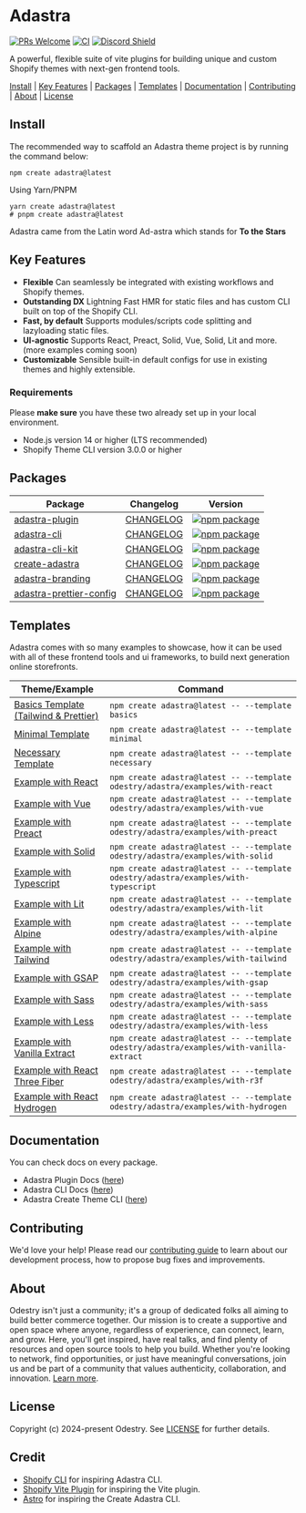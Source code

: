 # Adastra

[![PRs Welcome](https://img.shields.io/badge/PRs-welcome-brightgreen.svg?style=flat&colorA=338fbb&colorB=1c1c1c&logoColor=ffffff)](https://github.com/odestry/.github/blob/main/CONTRIBUTING.md)
[![CI](https://img.shields.io/github/actions/workflow/status/odestry/adastra/ci.yml?style=flat&label=CI&colorA=338fbb&colorB=1c1c1c&logoColor=ffffff)](https://github.com/odestry/adastra/blob/main/.github/workflows/ci.yml)
[![Discord Shield](https://img.shields.io/discord/983602196493004820?style=flat&colorA=338fbb&colorB=1c1c1c&label=discord&logo=discord&logoColor=ffffff)](https://odestry.com/community)

A powerful, flexible suite of vite plugins for building unique and custom Shopify themes with next-gen frontend tools.

[Install](#install) |
[Key Features](#key-features) |
[Packages](#packages) |
[Templates](#templates) |
[Documentation](#documentation) |
[Contributing](#contributing) |
[About](#about) |
[License](#license)

## Install

The recommended way to scaffold an Adastra theme project is by running the command below:

```shell
npm create adastra@latest
```

Using Yarn/PNPM

```shell
yarn create adastra@latest
# pnpm create adastra@latest
```

Adastra came from the Latin word Ad-astra which stands for **To the Stars**

## Key Features

- **Flexible** Can seamlessly be integrated with existing workflows and Shopify themes.
- **Outstanding DX** Lightning Fast HMR for static files and has custom CLI built on top of the Shopify CLI.
- **Fast, by default** Supports modules/scripts code splitting and lazyloading static files.
- **UI-agnostic** Supports React, Preact, Solid, Vue, Solid, Lit and more. (more examples coming soon)
- **Customizable** Sensible built-in default configs for use in existing themes and highly extensible.

### Requirements

Please **make sure** you have these two already set up in your local environment.

- Node.js version 14 or higher (LTS recommended)
- Shopify Theme CLI version 3.0.0 or higher

## Packages

| Package                                                       | Changelog                                                    | Version                                                                                                                                                |
| ------------------------------------------------------------- | ------------------------------------------------------------ | ------------------------------------------------------------------------------------------------------------------------------------------------------ |
| [adastra-plugin](./packages/adastra-plugin)                   | [CHANGELOG](./packages/adastra-plugin/CHANGELOG.md)          | <a href="https://npmjs.com/package/adastra-plugin"><img src="https://img.shields.io/npm/v/adastra-plugin.svg" alt="npm package"></a>                   |
| [adastra-cli](./packages/adastra-cli)                         | [CHANGELOG](./packages/adastra-cli/CHANGELOG.md)             | <a href="https://npmjs.com/package/adastra-cli"><img src="https://img.shields.io/npm/v/adastra-cli.svg" alt="npm package"></a>                         |
| [adastra-cli-kit](./packages/adastra-cli-kit)                 | [CHANGELOG](./packages/adastra-cli-kit/CHANGELOG.md)         | <a href="https://npmjs.com/package/adastra-cli-kit"><img src="https://img.shields.io/npm/v/adastra-cli-kit.svg" alt="npm package"></a>                 |
| [create-adastra](./packages/create-adastra)                   | [CHANGELOG](./packages/create-adastra/CHANGELOG.md)          | <a href="https://npmjs.com/package/create-adastra"><img src="https://img.shields.io/npm/v/create-adastra.svg" alt="npm package"></a>                   |
| [adastra-branding](./packages/adastra-branding)               | [CHANGELOG](./packages/adastra-branding/CHANGELOG.md)        | <a href="https://npmjs.com/package/adastra-branding"><img src="https://img.shields.io/npm/v/adastra-branding.svg" alt="npm package"></a>               |
| [adastra-prettier-config](./packages/adastra-prettier-config) | [CHANGELOG](./packages/adastra-prettier-config/CHANGELOG.md) | <a href="https://npmjs.com/package/adastra-prettier-config"><img src="https://img.shields.io/npm/v/adastra-prettier-config.svg" alt="npm package"></a> |

## Templates

Adastra comes with so many examples to showcase, how it can be used with all of these frontend tools and ui frameworks, to build next generation online storefronts.

| Theme/Example                                                   | Command                                                                                  |
| --------------------------------------------------------------- | ---------------------------------------------------------------------------------------- |
| [Basics Template (Tailwind & Prettier)](./templates/basics)     | `npm create adastra@latest -- --template basics`                                         |
| [Minimal Template](./templates/minimal)                         | `npm create adastra@latest -- --template minimal`                                        |
| [Necessary Template](./templates/necessary)                     | `npm create adastra@latest -- --template necessary`                                      |
| [Example with React](./examples/with-react)                     | `npm create adastra@latest -- --template odestry/adastra/examples/with-react`           |
| [Example with Vue](./examples/with-vue)                         | `npm create adastra@latest -- --template odestry/adastra/examples/with-vue`             |
| [Example with Preact](./examples/with-preact)                   | `npm create adastra@latest -- --template odestry/adastra/examples/with-preact`          |
| [Example with Solid](./examples/with-solid)                     | `npm create adastra@latest -- --template odestry/adastra/examples/with-solid`           |
| [Example with Typescript](./examples/with-typescript)           | `npm create adastra@latest -- --template odestry/adastra/examples/with-typescript`      |
| [Example with Lit](./examples/with-lit)                         | `npm create adastra@latest -- --template odestry/adastra/examples/with-lit`             |
| [Example with Alpine](./examples/with-alpine)                   | `npm create adastra@latest -- --template odestry/adastra/examples/with-alpine`          |
| [Example with Tailwind](./examples/with-tailwind)               | `npm create adastra@latest -- --template odestry/adastra/examples/with-tailwind`        |
| [Example with GSAP](./examples/with-gsap)                       | `npm create adastra@latest -- --template odestry/adastra/examples/with-gsap`            |
| [Example with Sass](./examples/with-sass)                       | `npm create adastra@latest -- --template odestry/adastra/examples/with-sass`            |
| [Example with Less](./examples/with-less)                       | `npm create adastra@latest -- --template odestry/adastra/examples/with-less`            |
| [Example with Vanilla Extract](./examples/with-vanilla-extract) | `npm create adastra@latest -- --template odestry/adastra/examples/with-vanilla-extract` |
| [Example with React Three Fiber](./examples/with-r3f)           | `npm create adastra@latest -- --template odestry/adastra/examples/with-r3f`             |
| [Example with React Hydrogen](./examples/with-hydrogen)         | `npm create adastra@latest -- --template odestry/adastra/examples/with-hydrogen`        |

## Documentation

You can check docs on every package.

- Adastra Plugin Docs ([here](./packages/adastra-plugin/README.md))
- Adastra CLI Docs ([here](./packages/adastra-cli/README.md))
- Adastra Create Theme CLI ([here](./packages/create-adastra/README.md))

## Contributing

We'd love your help! Please read our [contributing guide](https://github.com/odestry/.github/blob/main/CONTRIBUTING.md) to learn about our development process, how to propose bug fixes and improvements.

## About

Odestry isn't just a community; it's a group of dedicated folks all aiming to build better commerce together. Our mission is to create a supportive and open space where anyone, regardless of experience, can connect, learn, and grow. Here, you'll get inspired, have real talks, and find plenty of resources and open source tools to help you build. Whether you're looking to network, find opportunities, or just have meaningful conversations, join us and be part of a community that values authenticity, collaboration, and innovation. [Learn more](https://odestry.com).

## License

Copyright (c) 2024-present Odestry. See [LICENSE](/LICENSE.md) for further details.

## Credit

- [Shopify CLI](https://github.com/Shopify/cli) for inspiring Adastra CLI.
- [Shopify Vite Plugin](https://shopify-vite.barrelny.com) for inspiring the Vite plugin.
- [Astro](https://astro.build) for inspiring the Create Adastra CLI.
